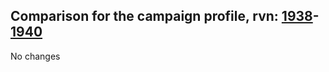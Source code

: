 ## Comparison for the campaign profile, rvn: [1938](https://github.com/PRO100KatYT/FortniteProfileRevisions/tree/main/profiles/campaign/1938%20campaign.json)-[1940](https://github.com/PRO100KatYT/FortniteProfileRevisions/tree/main/profiles/campaign/1940%20campaign.json)

No changes
